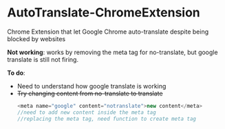 # AutoTranslate-ChromeExtension
Chrome Extension that let Google Chrome auto-translate despite being blocked by websites


**Not working**: works by removing the meta tag for no-translate, but google translate is still not firing. 

**To do**:
* Need to understand how google translate is working
* ~~Try changing content from no-translate to translate~~
  ```javascript
  <meta name="google" content="notranslate">new content</meta> 
  //need to add new content inside the meta tag
  //replacing the meta tag, need function to create meta tag
 ```
